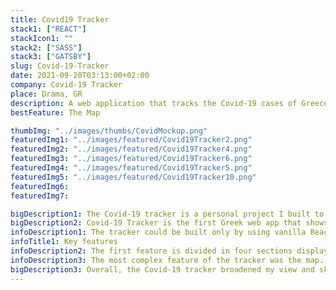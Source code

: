 ```yaml
---
title: Covid19 Tracker
stack1: ["REACT"]
stackIcon1: ""
stack2: ["SASS"]
stack3: ["GATSBY"]
slug: Covid-19-Tracker
date: 2021-09-20T03:13:00+02:00
company: Covid-19 Tracker
place: Drama, GR
description: A web application that tracks the Covid-19 cases of Greece.
bestFeature: The Map

thumbImg: "../images/thumbs/CovidMockup.png"
featuredImg1: "../images/featured/Covid19Tracker2.png"
featuredImg2: "../images/featured/Covid19Tracker4.png"
featuredImg3: "../images/featured/Covid19Tracker6.png"
featuredImg4: "../images/featured/Covid19Tracker5.png"
featuredImg5: "../images/featured/Covid19Tracker10.png"
featuredImg6:
featuredImg7:

bigDescription1: The Covid-19 tracker is a personal project I built to track cases in real time using the Covid-19 Greece response API. I took the decision to create the tracker because of the current situation. At the same time, I thought it would be a great exercise of my API implementation skills. The project took around two weeks to be completed.
bigDescription2: Covid-19 Tracker is the first Greek web app that shows statistics of Covid. There are plenty of websites that show worldwide data, but I decided to narrow down the data and create one specifically targeting regions of Greece.
infoDescription1: The tracker could be built only by using vanilla React, but I decided to code it with Gatsby, because it's super fast and a great exercise as well. As for the styling of it, Tailwind was my first option, but during the first build I noticed that some features would include extra styling, so eventually I picked SASS for its simplicity.
infoTitle1: Key features
infoDescription2: The first feature is divided in four sections displaying the overall cases, while under every block I display the daily stats. Following up with the cases per region where I filtered the query to display as first the region with most cases. Also, I included a graph where the visitor can see the case rates visually.
infoDescription3: The most complex feature of the tracker was the map. The circles drawn on the map are based on a mathematical equation relative to the number of cases and the range and circumference of the circle. The circle coordinates had to be connected with the API and placed on the map accordingly.
bigDescription3: Overall, the Covid-19 tracker broadened my view and skills dealing with APIs and helped me understand better when to use certain frameworks. Gave me ideas and inspiration to challenge my coding skills more.
---
```

